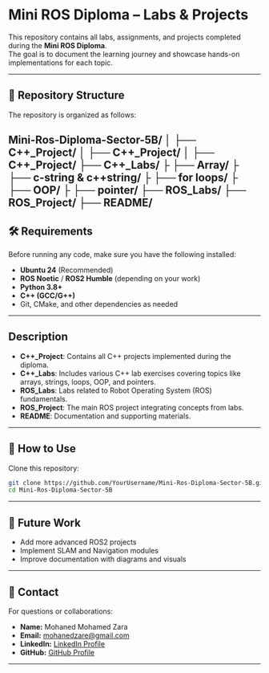 
# Mini ROS Diploma – Labs & Projects

This repository contains all labs, assignments, and projects completed during the **Mini ROS Diploma**.  
The goal is to document the learning journey and showcase hands-on implementations for each topic.

---

## 📂 Repository Structure

The repository is organized as follows:


Mini-Ros-Diploma-Sector-5B/
│
├── C++_Project/
│    ├── C++_Project/
│    ├── C++_Project/
├── C++_Labs/
├    ├── Array/
├    ├── c-string & c++string/
├    ├── for loops/
├    ├── OOP/
├    ├── pointer/
├── ROS_Labs/
├── ROS_Project/
├── README/
---

## 🛠 Requirements

Before running any code, make sure you have the following installed:

- **Ubuntu 24** (Recommended)
- **ROS Noetic** / **ROS2 Humble** (depending on your work)
- **Python 3.8+**
- **C++ (GCC/G++)**
- Git, CMake, and other dependencies as needed

---

## Description

- **C++_Project**: Contains all C++ projects implemented during the diploma.
- **C++_Labs**: Includes various C++ lab exercises covering topics like arrays, strings, loops, OOP, and pointers.
- **ROS_Labs**: Labs related to Robot Operating System (ROS) fundamentals.
- **ROS_Project**: The main ROS project integrating concepts from labs.
- **README**: Documentation and supporting materials.
---

## 🚀 How to Use

Clone this repository:

```bash
git clone https://github.com/YourUsername/Mini-Ros-Diploma-Sector-5B.git
cd Mini-Ros-Diploma-Sector-5B
```

---

<!-- ## 📘 Labs & Projects

| Lab/Project       | Description                  | Folder Name  |
|------------------|-------------------------------|--------------|
| Lab 1            | Basic ROS Setup               | `Lab1`        |
| Lab 2            | Publisher & Subscriber Nodes  | `Lab2`        |
| Project 1        | Robot Simulation Project       | `Project1`    |
| Project 2        | Sensor Integration Project     | `Project2`    |



--- -->

## 🔮 Future Work

- Add more advanced ROS2 projects
- Implement SLAM and Navigation modules
- Improve documentation with diagrams and visuals

---

## 📧 Contact

For questions or collaborations:

- **Name:** Mohaned Mohamed Zara  
- **Email:** mohanedzare@gmail.com  
- **LinkedIn:** [LinkedIn Profile](https://www.linkedin.com/in/mohaned-mohamed-zara)  
- **GitHub:** [GitHub Profile](https://github.com/Mohaned-Zara)

---
